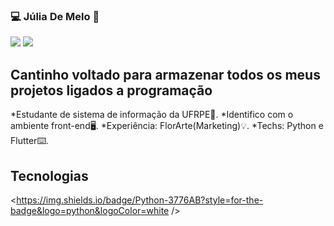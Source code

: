 ### 💻 Júlia De Melo 📱

[<img src="https://img.shields.io/badge/linkedin-%230077B5.svg?&style=for-the-badge&logo=linkedin&logoColor=white" />](https://www.linkedin.com/in/júlia-de-melo-albuquerque/) <img src="https://img.shields.io/badge/juliarexsteam@hotmail.com-0078D4?style=for-the-badge&logo=microsoft-outlook&logoColor=white" />

## Cantinho voltado para armazenar todos os meus projetos ligados a programação

*Estudante de sistema de informação da UFRPE📓.
*Identifico com o ambiente front-end🖥.
*Experiência: FlorArte(Marketing)💡.
*Techs: Python e Flutter⌨️.

## Tecnologias

<https://img.shields.io/badge/Python-3776AB?style=for-the-badge&logo=python&logoColor=white />
